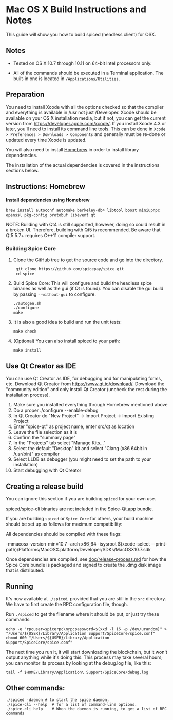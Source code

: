 Mac OS X Build Instructions and Notes
====================================
This guide will show you how to build spiced (headless client) for OSX.

Notes
-----

* Tested on OS X 10.7 through 10.11 on 64-bit Intel processors only.

* All of the commands should be executed in a Terminal application. The
built-in one is located in `/Applications/Utilities`.

Preparation
-----------

You need to install Xcode with all the options checked so that the compiler
and everything is available in /usr not just /Developer. Xcode should be
available on your OS X installation media, but if not, you can get the
current version from https://developer.apple.com/xcode/. If you install
Xcode 4.3 or later, you'll need to install its command line tools. This can
be done in `Xcode > Preferences > Downloads > Components` and generally must
be re-done or updated every time Xcode is updated.

You will also need to install [Homebrew](http://brew.sh) in order to install library
dependencies.

The installation of the actual dependencies is covered in the instructions
sections below.

Instructions: Homebrew
----------------------

#### Install dependencies using Homebrew

    brew install autoconf automake berkeley-db4 libtool boost miniupnpc openssl pkg-config protobuf libevent qt

NOTE: Building with Qt4 is still supported, however, doing so could result in a broken UI. Therefore, building with Qt5 is recommended. Be aware that Qt5 5.7+ requires C++11 compiler support.

### Building Spice Core

1. Clone the GitHub tree to get the source code and go into the directory.

        git clone https://github.com/spicepay/spice.git
        cd spice

2.  Build Spice Core:
    This will configure and build the headless spice binaries as well as the gui (if Qt is found).
    You can disable the gui build by passing `--without-gui` to configure.

        ./autogen.sh
        ./configure
        make

3.  It is also a good idea to build and run the unit tests:

        make check

4.  (Optional) You can also install spiced to your path:

        make install

Use Qt Creator as IDE
------------------------
You can use Qt Creator as IDE, for debugging and for manipulating forms, etc.
Download Qt Creator from https://www.qt.io/download/. Download the "community edition" and only install Qt Creator (uncheck the rest during the installation process).

1. Make sure you installed everything through Homebrew mentioned above
2. Do a proper ./configure --enable-debug
3. In Qt Creator do "New Project" -> Import Project -> Import Existing Project
4. Enter "spice-qt" as project name, enter src/qt as location
5. Leave the file selection as it is
6. Confirm the "summary page"
7. In the "Projects" tab select "Manage Kits..."
8. Select the default "Desktop" kit and select "Clang (x86 64bit in /usr/bin)" as compiler
9. Select LLDB as debugger (you might need to set the path to your installation)
10. Start debugging with Qt Creator

Creating a release build
------------------------
You can ignore this section if you are building `spiced` for your own use.

spiced/spice-cli binaries are not included in the Spice-Qt.app bundle.

If you are building `spiced` or `Spice Core` for others, your build machine should be set up
as follows for maximum compatibility:

All dependencies should be compiled with these flags:

 -mmacosx-version-min=10.7
 -arch x86_64
 -isysroot $(xcode-select --print-path)/Platforms/MacOSX.platform/Developer/SDKs/MacOSX10.7.sdk

Once dependencies are compiled, see [doc/release-process.md](release-process.md) for how the Spice Core
bundle is packaged and signed to create the .dmg disk image that is distributed.

Running
-------

It's now available at `./spiced`, provided that you are still in the `src`
directory. We have to first create the RPC configuration file, though.

Run `./spiced` to get the filename where it should be put, or just try these
commands:

    echo -e "rpcuser=spicerpc\nrpcpassword=$(xxd -l 16 -p /dev/urandom)" > "/Users/${USER}/Library/Application Support/SpiceCore/spice.conf"
    chmod 600 "/Users/${USER}/Library/Application Support/SpiceCore/spice.conf"

The next time you run it, it will start downloading the blockchain, but it won't
output anything while it's doing this. This process may take several hours;
you can monitor its process by looking at the debug.log file, like this:

    tail -f $HOME/Library/Application\ Support/SpiceCore/debug.log

Other commands:
-------

    ./spiced -daemon # to start the spice daemon.
    ./spice-cli --help  # for a list of command-line options.
    ./spice-cli help    # When the daemon is running, to get a list of RPC commands
